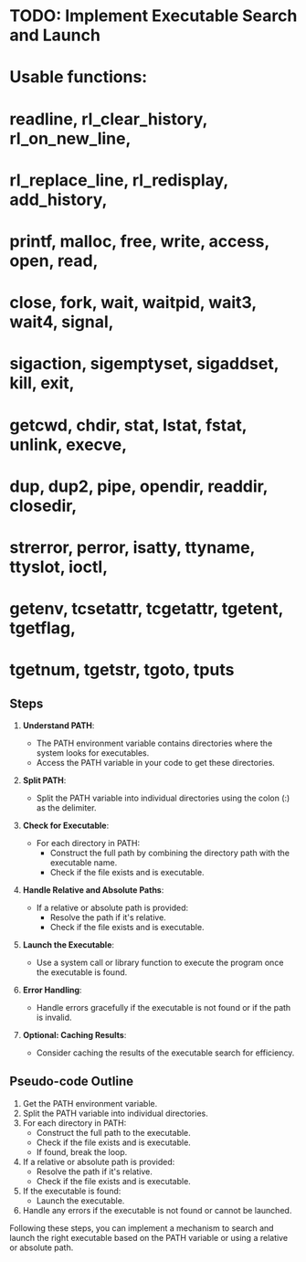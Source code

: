 # TODO: Implement Executable Search and Launch

# Usable functions:
# readline, rl_clear_history, rl_on_new_line,
# rl_replace_line, rl_redisplay, add_history,
# printf, malloc, free, write, access, open, read,
# close, fork, wait, waitpid, wait3, wait4, signal,
# sigaction, sigemptyset, sigaddset, kill, exit,
# getcwd, chdir, stat, lstat, fstat, unlink, execve,
# dup, dup2, pipe, opendir, readdir, closedir,
# strerror, perror, isatty, ttyname, ttyslot, ioctl,
# getenv, tcsetattr, tcgetattr, tgetent, tgetflag,
# tgetnum, tgetstr, tgoto, tputs

## Steps

1. **Understand PATH**:
	- The PATH environment variable contains directories where the system looks for executables.
	- Access the PATH variable in your code to get these directories.

2. **Split PATH**:
	- Split the PATH variable into individual directories using the colon (:) as the delimiter.

3. **Check for Executable**:
	- For each directory in PATH:
	  - Construct the full path by combining the directory path with the executable name.
	  - Check if the file exists and is executable.

4. **Handle Relative and Absolute Paths**:
	- If a relative or absolute path is provided:
	  - Resolve the path if it's relative.
	  - Check if the file exists and is executable.

5. **Launch the Executable**:
	- Use a system call or library function to execute the program once the executable is found.

6. **Error Handling**:
	- Handle errors gracefully if the executable is not found or if the path is invalid.

7. **Optional: Caching Results**:
	- Consider caching the results of the executable search for efficiency.

## Pseudo-code Outline

1. Get the PATH environment variable.
2. Split the PATH variable into individual directories.
3. For each directory in PATH:
	- Construct the full path to the executable.
	- Check if the file exists and is executable.
	- If found, break the loop.
4. If a relative or absolute path is provided:
	- Resolve the path if it's relative.
	- Check if the file exists and is executable.
5. If the executable is found:
	- Launch the executable.
6. Handle any errors if the executable is not found or cannot be launched.

Following these steps, you can implement a mechanism to search and launch the right executable based on the PATH variable or using a relative or absolute path.
